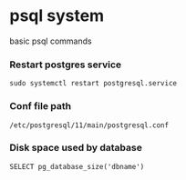 
# psql system
basic psql commands

### Restart postgres service
```
sudo systemctl restart postgresql.service
```

### Conf file path
```
/etc/postgresql/11/main/postgresql.conf
```

### Disk space used by database
```
SELECT pg_database_size('dbname')
```
